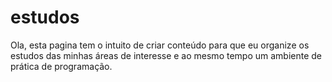 # estudos

Ola, esta pagina tem o intuito de criar conteúdo para que eu organize os estudos das minhas áreas de 
interesse e ao mesmo tempo um ambiente de prática de programação.
